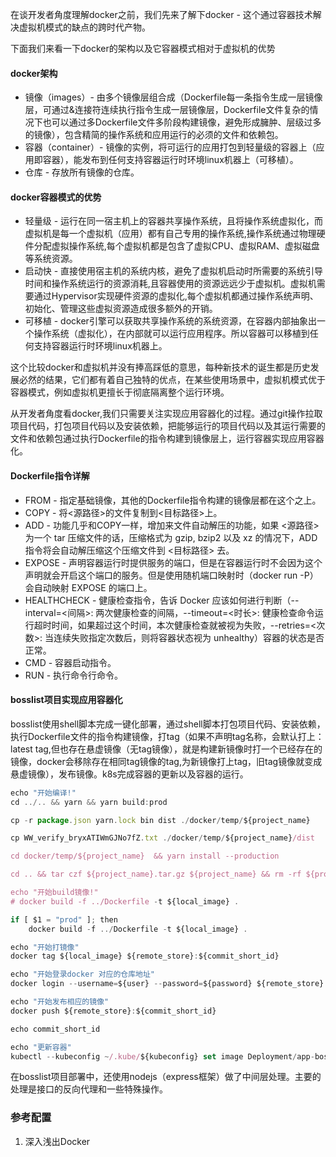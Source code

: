 在谈开发者角度理解docker之前，我们先来了解下docker - 这个通过容器技术解决虚拟机模式的缺点的跨时代产物。

下面我们来看一下docker的架构以及它容器模式相对于虚拟机的优势

#### docker架构
* 镜像（images）- 由多个镜像层组合成（Dockerfile每一条指令生成一层镜像层，可通过&连接符连续执行指令生成一层镜像层，Dockerfile文件复杂的情况下也可以通过多Dockerfile文件多阶段构建镜像，避免形成臃肿、层级过多的镜像），包含精简的操作系统和应用运行的必须的文件和依赖包。
* 容器（container）- 镜像的实例，将可运行的应用打包到轻量级的容器上（应用即容器），能发布到任何支持容器运行时环境linux机器上（可移植）。
* 仓库 - 存放所有镜像的仓库。

#### docker容器模式的优势
* 轻量级 - 运行在同一宿主机上的容器共享操作系统，且将操作系统虚拟化，而虚拟机是每一个虚拟机（应用）都有自己专用的操作系统,操作系统通过物理硬件分配虚拟操作系统,每个虚拟机都是包含了虚拟CPU、虚拟RAM、虚拟磁盘等系统资源。
* 启动快 - 直接使用宿主机的系统内核，避免了虚拟机启动时所需要的系统引导时间和操作系统运行的资源消耗,且容器使用的资源远远少于虚拟机。虚拟机需要通过Hypervisor实现硬件资源的虚拟化,每个虚拟机都通过操作系统声明、初始化、管理这些虚拟资源造成很多额外的开销。
* 可移植 - docker引擎可以获取共享操作系统的系统资源，在容器内部抽象出一个操作系统（虚拟化），在内部就可以运行应用程序。所以容器可以移植到任何支持容器运行时环境linux机器上。

这个比较docker和虚拟机并没有捧高踩低的意思，每种新技术的诞生都是历史发展必然的结果，它们都有着自己独特的优点，在某些使用场景中，虚拟机模式优于容器模式，例如虚拟机更擅长于彻底隔离整个运行环境。

从开发者角度看docker,我们只需要关注实现应用容器化的过程。通过git操作拉取项目代码，打包项目代码以及安装依赖，把能够运行的项目代码以及其运行需要的文件和依赖包通过执行Dockerfile的指令构建到镜像层上，运行容器实现应用容器化。

#### Dockerfile指令详解
* FROM - 指定基础镜像，其他的Dockerfile指令构建的镜像层都在这个之上。
* COPY - 将<源路径>的文件复制到<目标路径>上。
* ADD - 功能几乎和COPY一样，增加来文件自动解压的功能，如果 <源路径> 为一个 tar 压缩文件的话，压缩格式为 gzip, bzip2 以及 xz 的情况下，ADD 指令将会自动解压缩这个压缩文件到 <目标路径> 去。
* EXPOSE - 声明容器运行时提供服务的端口，但是在容器运行时不会因为这个声明就会开启这个端口的服务。但是使用随机端口映射时（docker run -P）会自动映射 EXPOSE 的端口上。
* HEALTHCHECK - 健康检查指令，告诉 Docker 应该如何进行判断（--interval=<间隔>: 两次健康检查的间隔，--timeout=<时长>: 健康检查命令运行超时时间，如果超过这个时间，本次健康检查就被视为失败，--retries=<次数>: 当连续失败指定次数后，则将容器状态视为 unhealthy）容器的状态是否正常。
* CMD - 容器启动指令。
* RUN - 执行命令行命令。

#### bosslist项目实现应用容器化
bosslist使用shell脚本完成一键化部署，通过shell脚本打包项目代码、安装依赖，执行Dockerfile文件的指令构建镜像，打tag（如果不声明tag名称，会默认打上：latest tag,但也存在悬虚镜像（无tag镜像），就是构建新镜像时打一个已经存在的镜像，docker会移除存在相同tag镜像的tag,为新镜像打上tag，旧tag镜像就变成悬虚镜像），发布镜像。k8s完成容器的更新以及容器的运行。

```javascript
echo "开始编译!"
cd ../.. && yarn && yarn build:prod

cp -r package.json yarn.lock bin dist ./docker/temp/${project_name}

cp WW_verify_bryxATIWmGJNo7fZ.txt ./docker/temp/${project_name}/dist

cd docker/temp/${project_name}  && yarn install --production 

cd .. && tar czf ${project_name}.tar.gz ${project_name} && rm -rf ${project_name}

echo "开始build镜像!"
# docker build -f ../Dockerfile -t ${local_image} .

if [ $1 = "prod" ]; then
    docker build -f ../Dockerfile -t ${local_image} .

echo "开始打镜像"
docker tag ${local_image} ${remote_store}:${commit_short_id}

echo "开始登录docker 对应的仓库地址"
docker login --username=${user} --password=${password} ${remote_store}

echo "开始发布相应的镜像"
docker push ${remote_store}:${commit_short_id}

echo commit_short_id

echo "更新容器"
kubectl --kubeconfig ~/.kube/${kubeconfig} set image Deployment/app-bosslist-front app-bosslist-front=${remote_store}:${commit_short_id}
```

在bosslist项目部署中，还使用nodejs（express框架）做了中间层处理。主要的处理是接口的反向代理和一些特殊操作。

### 参考配置
1. 深入浅出Docker